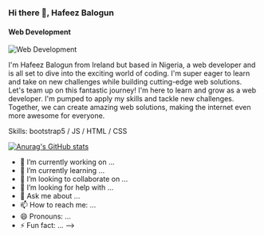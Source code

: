 ### Hi there 👋, Hafeez Balogun
#### Web Development 
![Web Development ](https://pbs.twimg.com/profile_banners/1515080526276796418/1697977865/600x200)

I'm Hafeez Balogun from Ireland but based in Nigeria, a web developer and is all set to dive into the exciting world of coding. I'm super eager to learn and take on new challenges while building cutting-edge web solutions. Let's team up on this fantastic journey! I'm here to learn and grow as a web developer. I'm pumped to apply my skills and tackle new challenges. Together, we can create amazing web solutions, making the internet even more awesome for everyone.


Skills: bootstrap5 / JS / HTML / CSS


[![Anurag's GitHub stats](https://github-readme-stats.vercel.app/api?username=zeefah10)](https://github.com/anuraghazra/github-readme-stats)


- 🔭 I’m currently working on ...
- 🌱 I’m currently learning ...
- 👯 I’m looking to collaborate on ...
- 🤔 I’m looking for help with ...
- 💬 Ask me about ...
- 📫 How to reach me: ...
- 😄 Pronouns: ...
- ⚡ Fun fact: ...
-->
